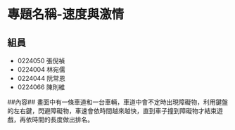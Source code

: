 # 專題名稱-速度與激情 #



## 組員 ##
- 0224050 張倪禎
- 0224004 林宛儒
- 0224044 阮常恩
- 0224066 陳則維


##內容##
畫面中有一條車道和一台車輛，車道中會不定時出現障礙物，利用鍵盤的左右鍵，閃避障礙物，車速會依時間越來越快，直到車子撞到障礙物才結束遊戲，再依時間的長度做出排名。
